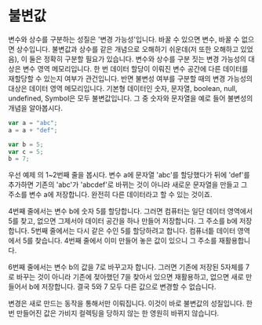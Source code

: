 # 불변값

변수와 상수를 구분하는 성질은 '변경 가능성'입니다. 바꿀 수 있으면 변수, 바꿀 수 없으면 상수입니다. 불변값과 상수를 같은 개념으로 오해하기 쉬운데(저 또한 오해하고 있었음), 이 둘은 정확히 구분할 필요가 있습니다.
변수와 상수를 구분 짓는 변경 가능성의 대상은 변수 영역 메모리입니다. 한 번 데이터 할당이 이뤄진 변수 공간에 다른 데이터를 재할당할 수 있는지 여부가 관건입니다. 반면 불변성 여부를 구분할 때의 변경 가능성의 대상은 데이터 영역 메모리입니다.
기본형 데이터인 숫자, 문자열, boolean, null, undefined, Symbol은 모두 불변값입니다. 그 중 숫자와 문자열을 예로 들어 불변성의 개념을 알아봅시다.

```js
var a = "abc";
a = a + "def";

var b = 5;
var c = 5;
b = 7;
```

우선 예제 의 1~2번째 줄을 봅시다. 변수 a에 문자열 'abc'를 할당했다가 뒤에 'def'를 추가하면 기존의 'abc'가 'abcdef'로 바뀌는 것이 아니라 새로운 문자열을 만들고 그 주소를 변수 a에 저장합니다.
완전히 다른 데이터라고 할 수 있는 것이죠.

4번째 줄에서는 변수 b에 숫자 5를 할당합니다. 그러면 컴퓨터는 일단 데이터 영역에서 5를 찾고, 없으면 그제서야 데이터 공간을 하나 만들어 저장합니다.
그 주소를 b에 저장합니다. 5번째 줄에서는 다시 같은 수인 5를 할당하려고 합니다. 컴퓨너틑 데이터 영역에서 5를 찾습니다. 4번째 줄에서 이미 만들어 놓은 값이 있으니 그 주소를 재활용합니다.

6번째 줄에서는 변수 b의 값을 7로 바꾸고자 합니다. 그러면 기존에 저장된 5자체를 7로 바꾸는 것이 아니라 기존에 젖아했던 7을 찾아서 있으면 재활용하고, 없으면 새로 만들어서 b에 저장합니다. 결국 5와 7 모두 다른 값으로 변경할 수 없습니다.

변경은 새로 만드는 동작을 통해서만 이뤄집니다. 이것이 바로 불변값의 성질입니다. 한 번 만들어진 값은 가비지 컬렉팅을 당하지 않는 한 영원히 바뀌지 않습니다.
